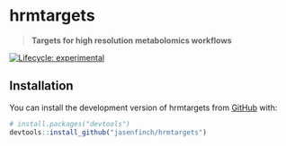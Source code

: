 
# hrmtargets

> **Targets for high resolution metabolomics workflows**

<!-- badges: start -->
[![Lifecycle: experimental](https://img.shields.io/badge/lifecycle-experimental-orange.svg)](https://lifecycle.r-lib.org/articles/stages.html#experimental)
<!-- badges: end -->

## Installation

You can install the development version of hrmtargets from [GitHub](https://github.com/) with:

``` r
# install.packages("devtools")
devtools::install_github("jasenfinch/hrmtargets")
```
